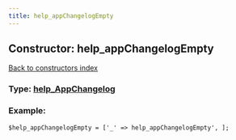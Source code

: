 ```yaml
---
title: help_appChangelogEmpty
---
```

## Constructor: help\_appChangelogEmpty  
[Back to constructors index](index.md)






### Type: [help\_AppChangelog](../types/help_AppChangelog.md)


### Example:

```
$help_appChangelogEmpty = ['_' => help_appChangelogEmpty', ];
```